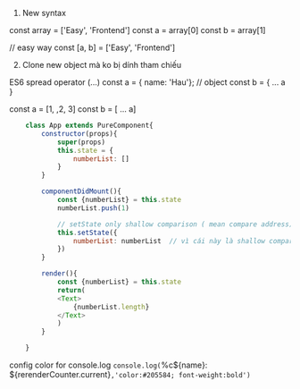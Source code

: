 

1. New syntax

const array = ['Easy', 'Frontend']
const a = array[0]
const b = array[1]

// easy way
const [a, b] = ['Easy', 'Frontend']


2. Clone new object mà ko bị dính tham chiếu

ES6 spread operator (...)
const a = { name: 'Hau'};    // object
const b = { ... a }

const a = [1, ,2, 3]
const b = [ ... a]


```javascript
    class App extends PureComponent{
        constructor(props){
            super(props)
            this.state = {
                numberList: []
            }
        }

        componentDidMount(){
            const {numberList} = this.state
            numberList.push(1)

            // setState only shallow comparison ( mean compare address)
            this.setState({
                numberList: numberList  // vì cái này là shallow comparison nên dù thay đổi nhưng ko render lại
            })
        }

        render(){
            const {numberList} = this.state
            return(
            <Text>
                {numberList.length}
            </Text>
            ) 
        }

    }
```



config color for console.log
`console.log(`%c${name}: ${rerenderCounter.current}`,'color:#205584; font-weight:bold')`
